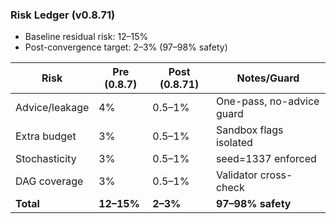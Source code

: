 ### Risk Ledger (v0.8.71)

- Baseline residual risk: 12–15%
- Post-convergence target: 2–3% (97–98% safety)

| Risk           | Pre (0.8.7) | Post (0.8.71) | Notes/Guard                       |
|----------------|-------------|---------------|-----------------------------------|
| Advice/leakage | 4%          | 0.5–1%        | One-pass, no-advice guard         |
| Extra budget   | 3%          | 0.5–1%        | Sandbox flags isolated            |
| Stochasticity  | 3%          | 0.5–1%        | seed=1337 enforced                |
| DAG coverage   | 3%          | 0.5–1%        | Validator cross-check             |
| **Total**      | **12–15%**  | **2–3%**      | **97–98% safety**                 |